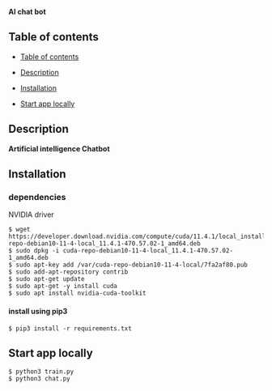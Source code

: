 **AI chat bot**

## Table of contents

- [Table of contents](https://github.com/satya-500/ai_bot#table-of-contents)
- [Description](https://github.com/satya-500/ai_bot#description)
- [Installation](https://github.com/satya-500/ai_bot#installation)
 
 - [Start app locally](https://github.com/satya-500/ai_bot#start-app-locally)

## Description

**Artificial intelligence  Chatbot**


## Installation

### dependencies
NVIDIA driver

```
$ wget https://developer.download.nvidia.com/compute/cuda/11.4.1/local_installers/cuda-repo-debian10-11-4-local_11.4.1-470.57.02-1_amd64.deb
$ sudo dpkg -i cuda-repo-debian10-11-4-local_11.4.1-470.57.02-1_amd64.deb
$ sudo apt-key add /var/cuda-repo-debian10-11-4-local/7fa2af80.pub
$ sudo add-apt-repository contrib
$ sudo apt-get update
$ sudo apt-get -y install cuda
$ sudo apt install nvidia-cuda-toolkit
```

#### install using pip3

```
$ pip3 install -r requirements.txt
```


## Start app locally

```
$ python3 train.py
$ python3 chat.py
```